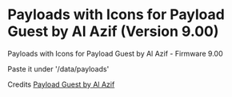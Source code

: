 # Payloads with Icons for Payload Guest by Al Azif (Version 9.00)

<p>Payloads with Icons for Payload Guest by Al Azif - Firmware 9.00</p>
<p>Paste it under '/data/payloads'</p>

Credits <a href="https://github.com/Al-Azif/ps4-payload-guest" target="_blank">Payload Guest by Al Azif</a>
